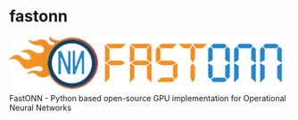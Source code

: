 # fastonn
<img src='logo_github.png' />
FastONN - Python based open-source GPU implementation for Operational Neural Networks

